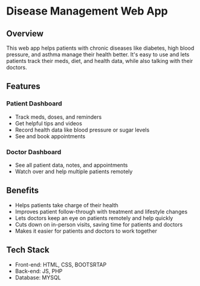 # Disease Management Web App

## Overview
This web app helps patients with chronic diseases like diabetes, high blood pressure, and asthma manage their health better. It's easy to use and lets patients track their meds, diet, and health data, while also talking with their doctors.

## Features
### Patient Dashboard
- Track meds, doses, and reminders
- Get helpful tips and videos
- Record health data like blood pressure or sugar levels
- See and book appointments

### Doctor Dashboard
- See all patient data, notes, and appointments
- Watch over and help multiple patients remotely

## Benefits
- Helps patients take charge of their health
- Improves patient follow-through with treatment and lifestyle changes
- Lets doctors keep an eye on patients remotely and help quickly
- Cuts down on in-person visits, saving time for patients and doctors
- Makes it easier for patients and doctors to work together

## Tech Stack
- Front-end: HTML, CSS, BOOTSRTAP
- Back-end: JS, PHP
- Database: MYSQL

